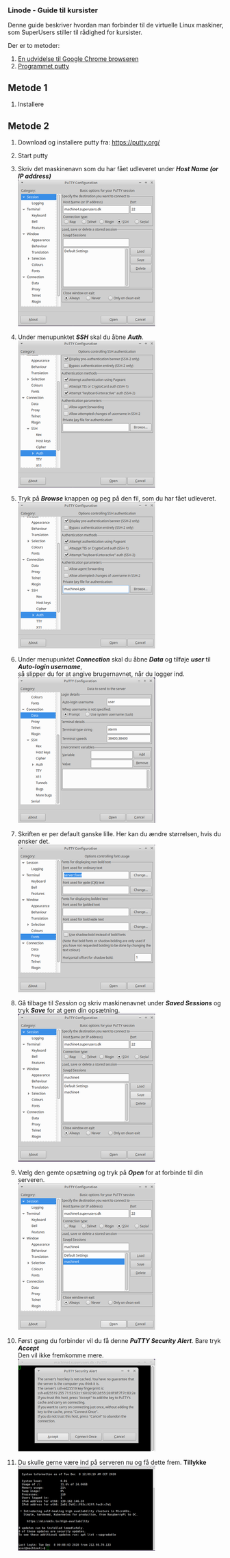 ### Linode - Guide til kursister

Denne guide beskriver hvordan man forbinder til de virtuelle
Linux maskiner, som SuperUsers stiller til rådighed for kursister.

Der er to metoder:
1. [En udvidelse til Google Chrome browseren](#metode-1)
2. [Programmet putty](#metode-2)

## Metode 1

1. Installere 

## Metode 2

1. Download og installere putty fra: https://putty.org/
2. Start putty
3. Skriv det maskinenavn som du har fået udleveret under ***Host Name (or IP address)***  
![putty01.png][putty01]  

4. Under menupunktet ***SSH*** skal du åbne ***Auth***.  
![putty02.png][putty02]

5. Tryk på ***Browse*** knappen og peg på den fil, som du har fået udleveret.  
![putty03.png][putty03]

6. Under menupunktet ***Connection*** skal du åbne ***Data*** og tilføje ***user*** til ***Auto-login username***,  
så slipper du for at angive brugernavnet, når du logger ind.  
![putty04.png][putty04]

8. Skriften er per default ganske lille. Her kan du ændre størrelsen, hvis du ønsker det.  
![putty05.png][putty05]

9. Gå tilbage til *Session* og skriv maskinenavnet under ***Saved Sessions*** og tryk ***Save*** for at gem din opsætning.  
![putty06.png][putty06]

10. Vælg den gemte opsætning og tryk på ***Open*** for at forbinde til din serveren.  
![putty07.png][putty07]

11. Først gang du forbinder vil du få denne ***PuTTY Security Alert***. Bare tryk ***Accept***  
Den vil ikke fremkomme mere.  
![putty08.png][putty08]

12. Du skulle gerne være ind på serveren nu og få dette frem. **Tillykke**  
![putty09.png][putty09]

[putty01]: figures/putty01.png 
[putty02]: figures/putty02.png 
[putty03]: figures/putty03.png 
[putty04]: figures/putty04.png 
[putty05]: figures/putty05.png 
[putty06]: figures/putty06.png 
[putty07]: figures/putty07.png 
[putty08]: figures/putty08.png 
[putty09]: figures/putty09.png 




